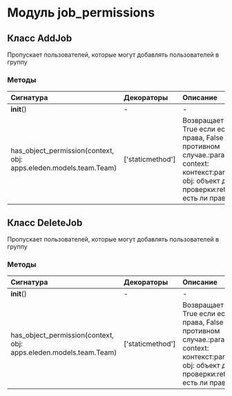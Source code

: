 # Модуль job_permissions



## Класс AddJob

Пропускает пользователей, которые могут добавлять пользователей в группу

### Методы

| Сигнатура                                                         | Декораторы       | Описание                                                                                                                                |
| :---------------------------------------------------------------- | :--------------- | :-------------------------------------------------------------------------------------------------------------------------------------- |
| __init__()                                                        | -                | -                                                                                                                                       |
| has_object_permission(context, obj: apps.eleden.models.team.Team) | ['staticmethod'] | Возвращает True если есть права, False в противном случае.:param context: контекст:param obj: объект для проверки:return: есть ли права |

## Класс DeleteJob

Пропускает пользователей, которые могут добавлять пользователей в группу

### Методы

| Сигнатура                                                         | Декораторы       | Описание                                                                                                                                |
| :---------------------------------------------------------------- | :--------------- | :-------------------------------------------------------------------------------------------------------------------------------------- |
| __init__()                                                        | -                | -                                                                                                                                       |
| has_object_permission(context, obj: apps.eleden.models.team.Team) | ['staticmethod'] | Возвращает True если есть права, False в противном случае.:param context: контекст:param obj: объект для проверки:return: есть ли права |
